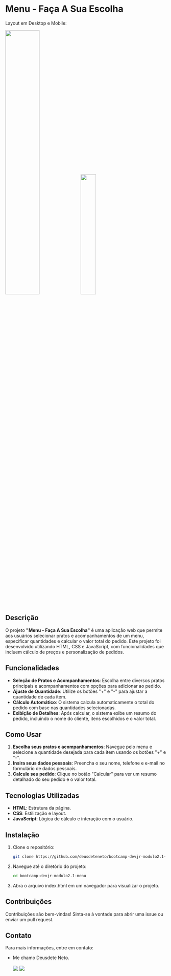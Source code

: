 # Menu - Faça A Sua Escolha

Layout em Desktop e Mobile:
<p float="left">
  <img src="https://github.com/deusdeteneto/bootcamp-devjr-modulo2.1-menu/blob/main/image/desktop.png" width="46%"/>
  <img src="https://github.com/deusdeteneto/bootcamp-devjr-modulo2.1-menu/blob/main/image/1-mobile.png" width="31%" />
</p>

## Descrição

O projeto **"Menu - Faça A Sua Escolha"** é uma aplicação web que permite aos usuários selecionar pratos e acompanhamentos de um menu, especificar quantidades e calcular o valor total do pedido. Este projeto foi desenvolvido utilizando HTML, CSS e JavaScript, com funcionalidades que incluem cálculo de preços e personalização de pedidos.

## Funcionalidades

- **Seleção de Pratos e Acompanhamentos**: Escolha entre diversos pratos principais e acompanhamentos com opções para adicionar ao pedido.
- **Ajuste de Quantidade**: Utilize os botões "+" e "-" para ajustar a quantidade de cada item.
- **Cálculo Automático**: O sistema calcula automaticamente o total do pedido com base nas quantidades selecionadas.
- **Exibição de Detalhes**: Após calcular, o sistema exibe um resumo do pedido, incluindo o nome do cliente, itens escolhidos e o valor total.

## Como Usar

1. **Escolha seus pratos e acompanhamentos**: Navegue pelo menu e selecione a quantidade desejada para cada item usando os botões "+" e "-".
2. **Insira seus dados pessoais**: Preencha o seu nome, telefone e e-mail no formulário de dados pessoais.
3. **Calcule seu pedido**: Clique no botão "Calcular" para ver um resumo detalhado do seu pedido e o valor total.

## Tecnologias Utilizadas

- **HTML**: Estrutura da página.
- **CSS**: Estilização e layout.
- **JavaScript**: Lógica de cálculo e interação com o usuário.

## Instalação

1. Clone o repositório:
   ```bash
   git clone https://github.com/deusdeteneto/bootcamp-devjr-modulo2.1-menu.git
   
2. Navegue até o diretório do projeto:
   ```bash
   cd bootcamp-devjr-modulo2.1-menu

3. Abra o arquivo index.html em um navegador para visualizar o projeto.

## Contribuições

Contribuições são bem-vindas! Sinta-se à vontade para abrir uma issue ou enviar um pull request.

## Contato

Para mais informações, entre em contato:
- Me chamo Deusdete Neto.
  <br/><br/>
<a href="https://wa.me/5561986170964" target="_blank"><img src="https://img.shields.io/badge/WhatsApp-25D366?style=for-the-badge&logo=whatsapp&logoColor=white"></a>
  <a href="https://www.linkedin.com/in/deusdeteneto" target="_blank"><img src="https://img.shields.io/badge/-LinkedIn-%230077B5?style=for-the-badge&logo=linkedin&logoColor=white"></a>
